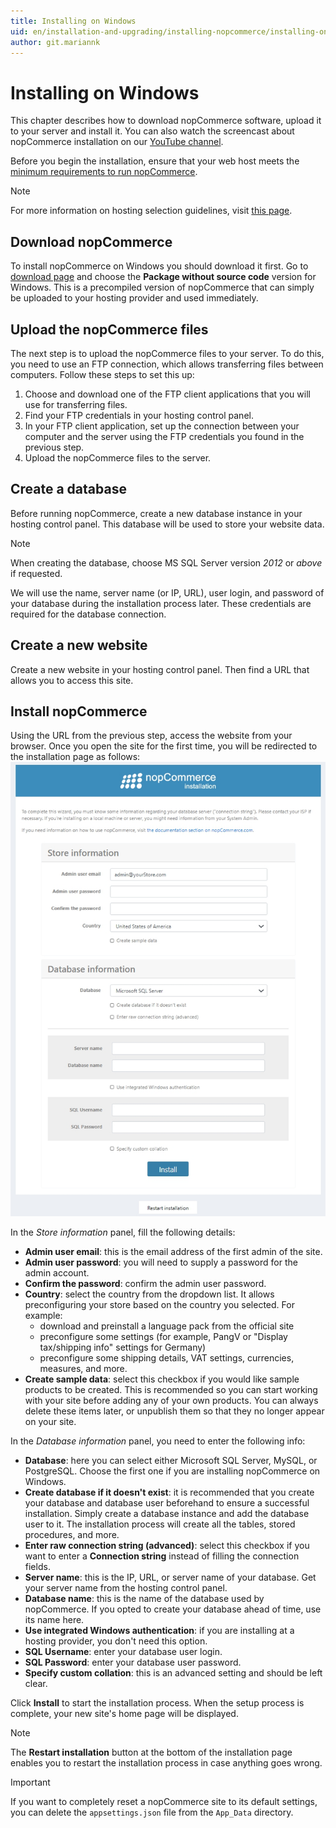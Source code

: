 ```yaml
---
title: Installing on Windows
uid: en/installation-and-upgrading/installing-nopcommerce/installing-on-windows
author: git.mariannk
---
```


# Installing on Windows

This chapter describes how to download nopCommerce software, upload it to your server and install it. You can also watch the screencast about nopCommerce installation on our [YouTube channel](https://www.youtube.com/watch?v=L7NGodeB9sQ).

Before you begin the installation, ensure that your web host meets the [minimum requirements to run nopCommerce](xref:en/installation-and-upgrading/technology-and-system-requirements).

> [!NOTE]
> For more information on hosting selection guidelines, visit [this page](xref:en/installation-and-upgrading/installing-nopcommerce/choose-a-hosting-company).

## Download nopCommerce

To install nopCommerce on Windows you should download it first. Go to [download page](https://www.nopcommerce.com/download-nopcommerce) and choose the **Package without source code** version for Windows. This is a precompiled version of nopCommerce that can simply be uploaded to your hosting provider and used immediately.

## Upload the nopCommerce files

The next step is to upload the nopCommerce files to your server. To do this, you need to use an FTP connection, which allows transferring files between computers. Follow these steps to set this up:

1. Choose and download one of the FTP client applications that you will use for transferring files.
1. Find your FTP credentials in your hosting control panel.
1. In your FTP client application, set up the connection between your computer and the server using the FTP credentials you found in the previous step.
1. Upload the nopCommerce files to the server.

## Create a database

Before running nopCommerce, create a new database instance in your hosting control panel. This database will be used to store your website data.

> [!NOTE]
>
> When creating the database, choose MS SQL Server version *2012* or *above* if requested.

We will use the name, server name (or IP, URL), user login, and password of your database during the installation process later. These credentials are required for the database connection.

## Create a new website

Create a new website in your hosting control panel. Then find a URL that allows you to access this site.

## Install nopCommerce

Using the URL from the previous step, access the website from your browser.
Once you open the site for the first time, you will be redirected to the installation page as follows:
![nopCommerce installation](_static/installing-local/installation.jpg)

In the *Store information* panel, fill the following details:

- **Admin user email**: this is the email address of the first admin of the site.
- **Admin user password**: you will need to supply a password for the admin account.
- **Confirm the password**: confirm the admin user password.
- **Country**: select the country from the dropdown list. It allows preconfiguring your store based on the country you selected. For example:
  - download and preinstall a language pack from the official site
  - preconfigure some settings (for example, PangV or "Display tax/shipping info" settings for Germany)
  - preconfigure some shipping details, VAT settings, currencies, measures, and more.
- **Create sample data**: select this checkbox if you would like sample products to be created. This is recommended so you can start working with your site before adding any of your own products. You can always delete these items later, or unpublish them so that they no longer appear on your site.

In the *Database information* panel, you need to enter the following info:

- **Database**: here you can select either Microsoft SQL Server, MySQL, or PostgreSQL. Choose the first one if you are installing nopCommerce on Windows.
- **Create database if it doesn't exist**: it is recommended that you create your database and database user beforehand to ensure a successful installation. Simply create a database instance and add the database user to it. The installation process will create all the tables, stored procedures, and more.
- **Enter raw connection string (advanced)**: select this checkbox if you want to enter a **Connection string** instead of filling the connection fields.
- **Server name**: this is the IP, URL, or server name of your database. Get your server name from the hosting control panel.
- **Database name**: this is the name of the database used by nopCommerce. If you opted to create your database ahead of time, use its name here.
- **Use integrated Windows authentication**: if you are installing at a hosting provider, you don't need this option.
- **SQL Username**: enter your database user login.
- **SQL Password**: enter your database user password.
- **Specify custom collation**: this is an advanced setting and should be left clear.

Click **Install** to start the installation process. When the setup process is complete, your new site's home page will be displayed.

> [!NOTE]
> The **Restart installation** button at the bottom of the installation page enables you to restart the installation process in case anything goes wrong.

> [!IMPORTANT]
> If you want to completely reset a nopCommerce site to its default settings, you can delete the `appsettings.json` file from the `App_Data` directory.
